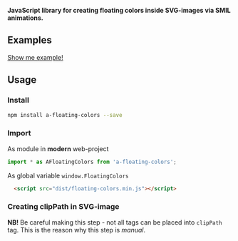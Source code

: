 
<!-- <img src='https://andrey-brill.github.io/floating-colors/assets/logo-and-text.svg' width="100%" alt='Floating Colors'/> -->

__JavaScript library for creating floating colors inside SVG-images via SMIL animations.__

## Examples

<a target='_blank' href='https://andrey-brill.github.io/floating-colors/'>Show me example!</a>

## Usage

### Install

```bash
npm install a-floating-colors --save
```

### Import

As module in __modern__ web-project

```js
import * as AFloatingColors from 'a-floating-colors';
```

As global variable `window.FloatingColors`

```html
  <script src="dist/floating-colors.min.js"></script>
```

### Creating clipPath in SVG-image


__NB!__ Be careful making this step - not all tags can be placed into `clipPath` tag.
This is the reason why this step is _manual_.
